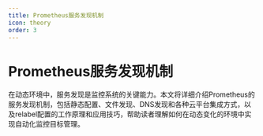 ```yaml
---
title: Prometheus服务发现机制
icon: theory
order: 3
---
```


# Prometheus服务发现机制

在动态环境中，服务发现是监控系统的关键能力。本文将详细介绍Prometheus的服务发现机制，包括静态配置、文件发现、DNS发现和各种云平台集成方式，以及relabel配置的工作原理和应用技巧，帮助读者理解如何在动态变化的环境中实现自动化监控目标管理。

